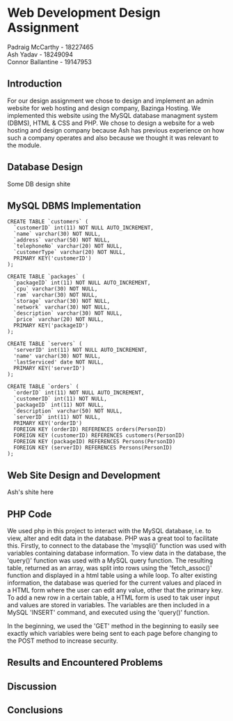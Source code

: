 # Web Development Design Assignment
Padraig McCarthy - 18227465\
Ash Yadav - 18249094\
Connor Ballantine - 19147953

## Introduction
For our design assignment we chose to design and implement an admin website for web hosting and design company, Bazinga Hosting. We implemented this website using the MySQL database managment system (DBMS), HTML & CSS and PHP. We chose to design a website for a web hosting and design company because Ash has previous experience on how such a company operates and also because we thought it was relevant to the module.

## Database Design
Some DB design shite

## MySQL DBMS Implementation
```mysql
CREATE TABLE `customers` (
  `customerID` int(11) NOT NULL AUTO_INCREMENT,
  `name` varchar(30) NOT NULL,
  `address` varchar(50) NOT NULL,
  `telephoneNo` varchar(20) NOT NULL,
  `customerType` varchar(20) NOT NULL,
  PRIMARY KEY('customerID')
);

CREATE TABLE `packages` (
  `packageID` int(11) NOT NULL AUTO_INCREMENT,
  `cpu` varchar(30) NOT NULL,
  `ram` varchar(30) NOT NULL,
  `storage` varchar(30) NOT NULL,
  `network` varchar(30) NOT NULL,
  `description` varchar(30) NOT NULL,
  `price` varchar(20) NOT NULL,
  PRIMARY KEY('packageID')
);

CREATE TABLE `servers` (
  'serverID' int(11) NOT NULL AUTO_INCREMENT,
  'name' varchar(30) NOT NULL,
  'lastServiced' date NOT NULL,
  PRIMARY KEY('serverID')
);

CREATE TABLE `orders` (
  `orderID` int(11) NOT NULL AUTO_INCREMENT,
  `customerID` int(11) NOT NULL,
  `packageID` int(11) NOT NULL,
  `description` varchar(50) NOT NULL,
  `serverID` int(11) NOT NULL,
  PRIMARY KEY('orderID')
  FOREIGN KEY (orderID) REFERENCES orders(PersonID)
  FOREIGN KEY (customerID) REFERENCES customers(PersonID)
  FOREIGN KEY (packageID) REFERENCES Persons(PersonID)
  FOREIGN KEY (serverID) REFERENCES Persons(PersonID)
);
```

## Web Site Design and Development
Ash's shite here

## PHP Code
We used php in this project to interact with the MySQL database, i.e. to view, alter and edit data in the database. PHP was a great tool to facilitate this. Firstly, to connect to the database the 'mysqli()' function was used with variables containing database information. To view data in the database, the 'query()' function was used with a MySQL query function. The resulting table, returned as an array, was split into rows using the 'fetch_assoc()' function and displayed in a html table using a while loop. To alter existing information, the database was queried for the current values and placed in a HTML form where the user can edit any value, other that the primary key. To add a new row in a certain table, a HTML form is used to tak user input and values are stored in variables. The variables are then included in a MySQL 'INSERT' command, and executed using the 'query()' function.

In the beginning, we used the 'GET' method in the beginning to easily see exactly which variables were being sent to each page before changing to the POST method to increase security.

## Results and Encountered Problems

## Discussion

## Conclusions
